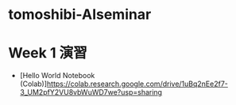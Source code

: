 # tomoshibi-AIseminar
# Week 1 演習

- [Hello World Notebook (Colab)]https://colab.research.google.com/drive/1uBq2nEe2f7-3_UM2pfY2VU8vbWuWD7we?usp=sharing
